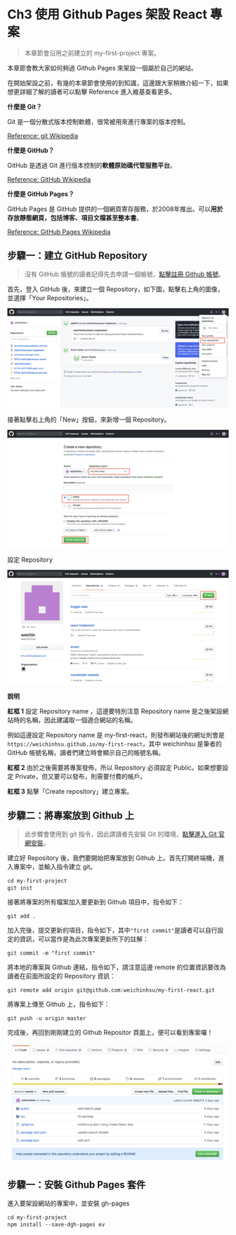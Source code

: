 # Ch3 使用 Github Pages 架設 React 專案

> 本章節會沿用之前建立的 my-first-project 專案。

本章節會教大家如何夠過 Github Pages 來架設一個屬於自己的網站。

在開始架設之前，有幾的本章節會使用的到知識，這邊跟大家稍微介紹一下，如果想更詳細了解的讀者可以點擊 Reference 進入維基查看更多。

**什麼是 Git？**

Git 是一個分散式版本控制軟體，很常被用來進行專案的版本控制。

[Reference: git Wikipedia](https://zh.wikipedia.org/wiki/Git)

**什麼是 GitHub？**

GitHub 是透過 Git 進行版本控制的**軟體原始碼代管服務平台**。

[Reference: GitHub Wikipedia](https://zh.wikipedia.org/wiki/GitHub)

**什麼是 GitHub Pages？**

GitHub Pages 是 GitHub 提供的一個網頁寄存服務，於2008年推出。可以**用於存放靜態網頁，包括博客、項目文檔甚至整本書**。

[Reference: GitHub Pages Wikipedia](https://zh.wikipedia.org/wiki/GitHub_Pages)

## 步驟一：建立 GitHub Repository

> 沒有 GitHub 帳號的讀者記得先去申請一個帳號，[點擊註冊 Github 帳號](https://github.com/join?return_to=%2Fweichinhsu%2Freact-implement&source=login)。

首先，登入 GitHub 後，來建立一個 Repository，如下圖，點擊右上角的圖像，並選擇「Your Repositories」。

![github-1](https://github.com/weichinhsu/react-implement/blob/master/images/ch2/github-1.png?raw=true)

接著點擊右上角的「New」按鈕，來新增一個 Repository。

![github-2](https://github.com/weichinhsu/react-implement/blob/master/images/ch2/github-2.png?raw=true)

設定 Repository

![github-3](https://github.com/weichinhsu/react-implement/blob/master/images/ch2/github-3.png?raw=true)

**說明**

**紅框 1** 設定 Repository name ，這邊要特別注意 Repository name 是之後架設網站時的名稱，因此建議取一個適合網站的名稱。

例如這邊設定 Repository name 是 my-first-react，則發布網站後的網址則會是 `https://weichinhsu.github.io/my-first-react`，其中 weichinhsu 是筆者的 GitHub 帳號名稱，讀者們建立時會顯示自己的帳號名稱。

**紅框 2** 
由於之後需要將專案發佈，所以 Repository 必須設定 Public。如果想要設定 Private，但又要可以發布，則需要付費的帳戶。

**紅框 3** 
點擊「Create repository」建立專案。

## 步驟二：將專案放到 Github 上

> 此步驟會使用到 git 指令，因此請讀者先安裝 Git 的環境，[點擊進入 Git 官網安裝](https://git-scm.com/)。

建立好 Repository 後，我們要開始把專案放到 Github 上。首先打開終端機，進入專案中，並輸入指令建立 git。
```
cd my-first-project
git init
```

接著將專案的所有檔案加入要更新到 Github 項目中，指令如下：
```
git add .
```

加入完後，提交更新的項目，指令如下，其中`"first commit"`是讀者可以自行設定的資訊，可以當作是為此次專案更新所下的註解：
```
git commit -m "first commit"
```
將本地的專案與 Github 連結，指令如下，請注意這邊 remote 的位置資訊要改為讀者在前面所設定的 Repository 資訊：
```
git remote add origin git@github.com:weichinhsu/my-first-react.git
```
將專案上傳至 Github 上，指令如下：
```
git push -u origin master
```

完成後，再回到剛剛建立的 Github Repositor 頁面上，便可以看到專案囉！

![github-4](https://github.com/weichinhsu/react-implement/blob/master/images/ch2/github-4.png?raw=true)

## 步驟一：安裝 Github Pages 套件
進入要架設網站的專案中，並安裝 gh-pages 
```
cd my-first-project
npm install --save-dgh-pages ev
```

